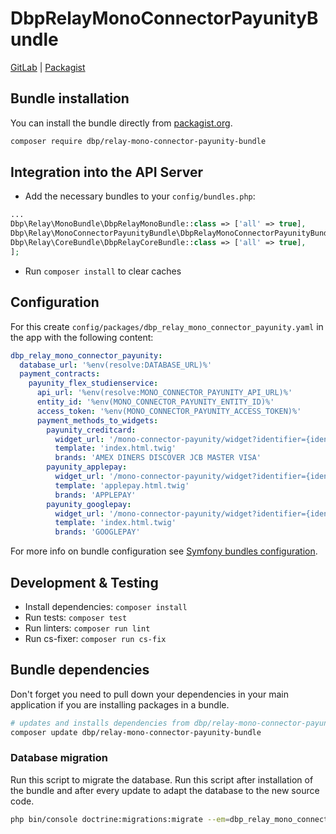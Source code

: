 # DbpRelayMonoConnectorPayunityBundle

[GitLab](https://gitlab.tugraz.at/dbp/relay/dbp-relay-mono-connector-payunity-bundle) |
[Packagist](https://packagist.org/packages/dbp/relay-mono-connector-payunity-bundle)

## Bundle installation

You can install the bundle directly from [packagist.org](https://packagist.org/packages/dbp/relay-mono-connector-payunity-bundle).

```bash
composer require dbp/relay-mono-connector-payunity-bundle
```
## Integration into the API Server

* Add the necessary bundles to your `config/bundles.php`:

```php
...
Dbp\Relay\MonoBundle\DbpRelayMonoBundle::class => ['all' => true],
Dbp\Relay\MonoConnectorPayunityBundle\DbpRelayMonoConnectorPayunityBundle::class => ['all' => true],
Dbp\Relay\CoreBundle\DbpRelayCoreBundle::class => ['all' => true],
];
```

* Run `composer install` to clear caches

## Configuration

For this create `config/packages/dbp_relay_mono_connector_payunity.yaml` in the app with the following
content:

```yaml
dbp_relay_mono_connector_payunity:
  database_url: '%env(resolve:DATABASE_URL)%'
  payment_contracts:
    payunity_flex_studienservice:
      api_url: '%env(resolve:MONO_CONNECTOR_PAYUNITY_API_URL)%'
      entity_id: '%env(MONO_CONNECTOR_PAYUNITY_ENTITY_ID)%'
      access_token: '%env(MONO_CONNECTOR_PAYUNITY_ACCESS_TOKEN)%'
      payment_methods_to_widgets:
        payunity_creditcard:
          widget_url: '/mono-connector-payunity/widget?identifier={identifier}'
          template: 'index.html.twig'
          brands: 'AMEX DINERS DISCOVER JCB MASTER VISA'
        payunity_applepay:
          widget_url: '/mono-connector-payunity/widget?identifier={identifier}'
          template: 'applepay.html.twig'
          brands: 'APPLEPAY'
        payunity_googlepay:
          widget_url: '/mono-connector-payunity/widget?identifier={identifier}'
          template: 'index.html.twig'
          brands: 'GOOGLEPAY'
```

For more info on bundle configuration see [Symfony bundles configuration](https://symfony.com/doc/current/bundles/configuration.html).

## Development & Testing

* Install dependencies: `composer install`
* Run tests: `composer test`
* Run linters: `composer run lint`
* Run cs-fixer: `composer run cs-fix`

## Bundle dependencies

Don't forget you need to pull down your dependencies in your main application if you are installing packages in a bundle.

```bash
# updates and installs dependencies from dbp/relay-mono-connector-payunity-bundle
composer update dbp/relay-mono-connector-payunity-bundle
```

### Database migration

Run this script to migrate the database. Run this script after installation of the bundle and
after every update to adapt the database to the new source code.

```bash
php bin/console doctrine:migrations:migrate --em=dbp_relay_mono_connector_payunity_bundle
```
